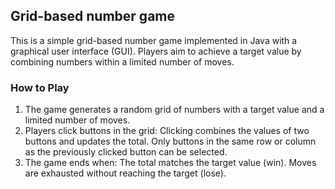 ## Grid-based number game
This is a simple grid-based number game implemented in Java with a graphical user interface (GUI).
Players aim to achieve a target value by combining numbers within a limited number of moves.
### How to Play
1. The game generates a random grid of numbers with a target value and a limited number of moves.
2. Players click buttons in the grid:
Clicking combines the values of two buttons and updates the total.
Only buttons in the same row or column as the previously clicked button can be selected.
3. The game ends when:
The total matches the target value (win).
Moves are exhausted without reaching the target (lose).
